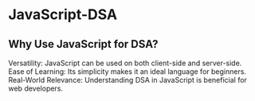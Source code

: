 # JavaScript-DSA
 
## Why Use JavaScript for DSA?

Versatility: JavaScript can be used on both client-side and server-side.
Ease of Learning: Its simplicity makes it an ideal language for beginners.
Real-World Relevance: Understanding DSA in JavaScript is beneficial for web developers.
